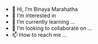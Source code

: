 - 👋 Hi, I’m Binaya Marahatha
- 👀 I’m interested in 
- 🌱 I’m currently learning ...
- 💞️ I’m looking to collaborate on ...
- 📫 How to reach me ...

<!---
binaya-m/binaya-m is a ✨ special ✨ repository because its `README.md` (this file) appears on your GitHub profile.
You can click the Preview link to take a look at your changes.
--->
